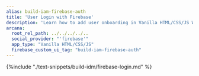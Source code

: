 ```yaml
---
alias: build-iam-firebase-auth
title: 'User Login with Firebase'
description: 'Learn how to add user onboarding in Vanilla HTML/CSS/JS Web3 apps using custom login UI and Firebase as the IAM provider.'
arcana:
  root_rel_path: ../../../../..
  social_provider: "'firebase'"
  app_type: "Vanilla HTML/CSS/JS"
  firebase_custom_ui_tag: "build-iam-firebase-auth"
---
```


{%include "./text-snippets/build-idm/firebase-login.md" %}
